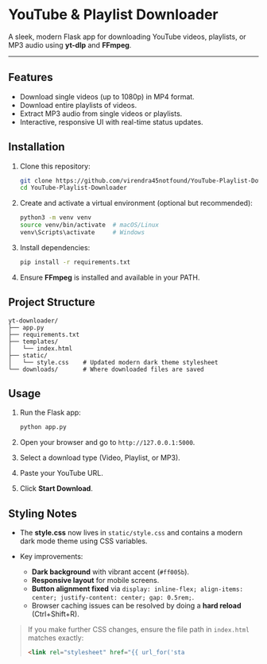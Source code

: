 # YouTube & Playlist Downloader

A sleek, modern Flask app for downloading YouTube videos, playlists, or MP3 audio using **yt-dlp** and **FFmpeg**.

---

## Features

* Download single videos (up to 1080p) in MP4 format.
* Download entire playlists of videos.
* Extract MP3 audio from single videos or playlists.
* Interactive, responsive UI with real-time status updates.

## Installation

1. Clone this repository:

   ```bash
   git clone https://github.com/virendra45notfound/YouTube-Playlist-Downloader.git
   cd YouTube-Playlist-Downloader
   
   ```
2. Create and activate a virtual environment (optional but recommended):

   ```bash
   python3 -m venv venv
   source venv/bin/activate  # macOS/Linux
   venv\Scripts\activate     # Windows
   ```
3. Install dependencies:

   ```bash
   pip install -r requirements.txt
   ```
4. Ensure **FFmpeg** is installed and available in your PATH.

## Project Structure

```
yt-downloader/
├── app.py
├── requirements.txt
├── templates/
│   └── index.html
├── static/
│   └── style.css    # Updated modern dark theme stylesheet
└── downloads/       # Where downloaded files are saved
```

## Usage

1. Run the Flask app:

   ```bash
   python app.py
   ```
2. Open your browser and go to `http://127.0.0.1:5000`.
3. Select a download type (Video, Playlist, or MP3).
4. Paste your YouTube URL.
5. Click **Start Download**.

## Styling Notes

* The **style.css** now lives in `static/style.css` and contains a modern dark mode theme using CSS variables.
* Key improvements:

  * **Dark background** with vibrant accent (`#ff005b`).
  * **Responsive layout** for mobile screens.
  * **Button alignment fixed** via `display: inline-flex; align-items: center; justify-content: center; gap: 0.5rem;`.
  * Browser caching issues can be resolved by doing a **hard reload** (Ctrl+Shift+R).

> If you make further CSS changes, ensure the file path in `index.html` matches exactly:
>
> ```html
> <link rel="stylesheet" href="{{ url_for('sta
> ```

